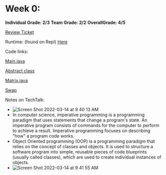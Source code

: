# Week 0:

**Individual Grade: 2/3**
**Team Grade: 2/2**
**OverallGrade: 4/5**

[Review Ticket](https://github.com/amanj31/Aman-T3-indiv/issues/1)

Runtime: (found on Repl) [Here](https://replit.com/@AmanJain25/Aman-T3-indiv#Main.java)

Code links:

[Main.java](https://github.com/amanj31/Aman-T3-indiv/blob/2c1cd6b9136a23a9a5f98bc85e050a5a0026816e/Main.java#L1-L58)

[Abstract class](https://github.com/amanj31/Aman-T3-indiv/blob/2c1cd6b9136a23a9a5f98bc85e050a5a0026816e/Skeleton.java#L1-L17)

[Matrix.java](https://github.com/amanj31/Aman-T3-indiv/blob/2c1cd6b9136a23a9a5f98bc85e050a5a0026816e/Matrix.java#L1-L76)

[Swap](https://github.com/amanj31/Aman-T3-indiv/blob/2c1cd6b9136a23a9a5f98bc85e050a5a0026816e/IntByReference.java#L1-L26)

Notes on TechTalk:
* ![Screen Shot 2022-03-14 at 9 40 13 AM](https://user-images.githubusercontent.com/60991517/158219316-79efe188-61bf-4535-93b2-4ab3008ab76a.png)
* In computer science, imperative programming is a programming paradigm that uses statements that change a program's state. An imperative program consists of commands for the computer to perform to achieve a result. Imperative programming focuses on describing "how" a program code works.
* Object Oriented programming (OOP) is a programming paradigm that relies on the concept of classes and objects. It is used to structure a software program into simple, reusable pieces of code blueprints (usually called classes), which are used to create individual instances of objects.
* ![Screen Shot 2022-03-14 at 9 41 55 AM](https://user-images.githubusercontent.com/60991517/158219634-40da24bb-9420-4c72-8982-825b5909676c.png)
